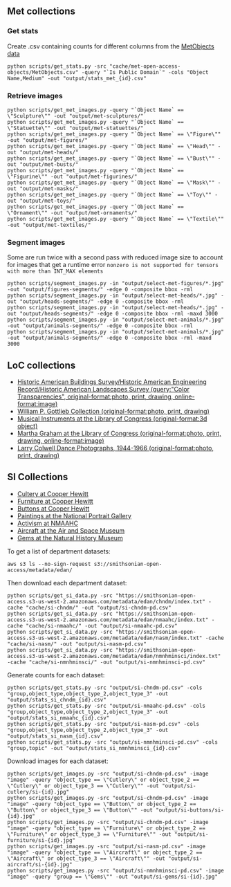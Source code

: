 ## Met collections

### Get stats

Create .csv containing counts for different columns from the [MetObjects data](https://github.com/metmuseum/openaccess/raw/master/MetObjects.csv)

```
python scripts/get_stats.py -src "cache/met-open-access-objects/MetObjects.csv" -query "`Is Public Domain`" -cols "Object Name,Medium" -out "output/stats_met_{id}.csv"
```

### Retrieve images

```
python scripts/get_met_images.py -query "`Object Name` == \"Sculpture\"" -out "output/met-sculptures/"
python scripts/get_met_images.py -query "`Object Name` == \"Statuette\"" -out "output/met-statuettes/"
python scripts/get_met_images.py -query "`Object Name` == \"Figure\"" -out "output/met-figures/"
python scripts/get_met_images.py -query "`Object Name` == \"Head\"" -out "output/met-heads/"
python scripts/get_met_images.py -query "`Object Name` == \"Bust\"" -out "output/met-busts/"
python scripts/get_met_images.py -query "`Object Name` == \"Figurine\"" -out "output/met-figurines/"
python scripts/get_met_images.py -query "`Object Name` == \"Mask\"" -out "output/met-masks/"
python scripts/get_met_images.py -query "`Object Name` == \"Toy\"" -out "output/met-toys/"
python scripts/get_met_images.py -query "`Object Name` == \"Ornament\"" -out "output/met-ornaments/"
python scripts/get_met_images.py -query "`Object Name` == \"Textile\"" -out "output/met-textiles/"
```

### Segment images

Some are run twice with a second pass with reduced image size to account for images that get a runtime error `nonzero is not supported for tensors with more than INT_MAX elements`

```
python scripts/segment_images.py -in "output/select-met-figures/*.jpg" -out "output/figures-segments/" -edge 0 -composite bbox -rml
python scripts/segment_images.py -in "output/select-met-heads/*.jpg" -out "output/heads-segments/" -edge 0 -composite bbox -rml
python scripts/segment_images.py -in "output/select-met-heads/*.jpg" -out "output/heads-segments/" -edge 0 -composite bbox -rml -maxd 3000
python scripts/segment_images.py -in "output/select-met-animals/*.jpg" -out "output/animals-segments/" -edge 0 -composite bbox -rml
python scripts/segment_images.py -in "output/select-met-animals/*.jpg" -out "output/animals-segments/" -edge 0 -composite bbox -rml -maxd 3000
```

## LoC collections

- [Historic American Buildings Survey/Historic American Engineering Record/Historic American Landscapes Survey (query:"Color Transparencies", original-format:photo, print, drawing, online-format:image)](https://www.loc.gov/collections/historic-american-buildings-landscapes-and-engineering-records/?c=150&fa=original-format:photo,+print,+drawing&q=Color+Transparencies&sp=3&st=list)
- [William P. Gottlieb Collection (original-format:photo, print, drawing)](https://www.loc.gov/collections/jazz-photography-of-william-p-gottlieb/?fa=original-format:photo,+print,+drawing)
- [Musical Instruments at the Library of Congress (original-format:3d object)](https://www.loc.gov/collections/musical-instruments-at-the-library-of-congress/?fa=original-format:3d+object)
- [Martha Graham at the Library of Congress (original-format:photo, print, drawing, online-format:image)](https://www.loc.gov/collections/martha-graham/?fa=original-format:photo,+print,+drawing%7Conline-format:image)
- [Larry Colwell Dance Photographs, 1944-1966 (original-format:photo, print, drawing)](https://www.loc.gov/collections/larry-colwell-dance-photographs-1944-to-1966/?fa=original-format:photo,+print,+drawing)

## SI Collections 

- [Cultery at Cooper Hewitt](https://www.si.edu/search/collection-images?edan_q=&edan_fq%5B0%5D=unit_code%3ACHNDM%20OR%20unit_code%3ACHNDM_BL%20OR%20unit_code%3ACHNDM_YT&edan_fq%5B1%5D=set_name%3A%22Product%20Design%20and%20Decorative%20Arts%20Department%22&edan_fq%5B2%5D=object_type%3A%22Cutlery%22&edan_fq%5B3%5D=media_usage%3A%22CC0%22)
- [Furniture at Cooper Hewitt](https://www.si.edu/search/collection-images?edan_q=&edan_fq%5B0%5D=unit_code%3ACHNDM%20OR%20unit_code%3ACHNDM_BL%20OR%20unit_code%3ACHNDM_YT&edan_fq%5B1%5D=set_name%3A%22Product%20Design%20and%20Decorative%20Arts%20Department%22&edan_fq%5B2%5D=object_type%3A%22Furniture%22&edan_fq%5B3%5D=media_usage%3A%22CC0%22)
- [Buttons at Cooper Hewitt](https://www.si.edu/search/collection-images?edan_q=&edan_fq%5B0%5D=unit_code%3ACHNDM%20OR%20unit_code%3ACHNDM_BL%20OR%20unit_code%3ACHNDM_YT&edan_fq%5B1%5D=object_type%3A%22Button%22&edan_fq%5B2%5D=set_name%3A%22Product%20Design%20and%20Decorative%20Arts%20Department%22&edan_fq%5B3%5D=media_usage%3A%22CC0%22)
- [Paintings at the National Portrait Gallery](https://www.si.edu/search/collection-images?edan_q=&edan_fq%5B0%5D=unit_code%3ANPG%20OR%20unit_code%3ANPG_BL%20OR%20unit_code%3ANPG_PC%20OR%20unit_code%3ANPG_YT&edan_fq%5B1%5D=object_type%3A%22Paintings%22&edan_fq%5B2%5D=media_usage%3A%22CC0%22)
- [Activism at NMAAHC](https://www.si.edu/search/collection-images?edan_q=&edan_fq%5B0%5D=unit_code%3ANMAAHC%20OR%20unit_code%3ANMAAHC_YT&edan_fq%5B1%5D=topic%3A%22Activism%22&edan_fq%5B2%5D=media_usage%3A%22CC0%22)
- [Aircraft at the Air and Space Museum](https://www.si.edu/search/collection-images?edan_q=&edan_fq%5B0%5D=unit_code%3ANASM%20OR%20unit_code%3ANASMAC%20OR%20unit_code%3ANASM_BL%20OR%20unit_code%3ANASM_YT&edan_fq%5B1%5D=object_type%3A%22Aircraft%22&edan_fq%5B2%5D=media_usage%3A%22CC0%22)
- [Gems at the Natural History Museum](https://www.si.edu/search/collection-images?edan_q=&edan_fq[]=unit_code:NAA+OR+unit_code%3ANMNH+OR+unit_code%3ANMNHANTHRO+OR+unit_code%3ANMNHBIRDS+OR+unit_code%3ANMNHBOTANY+OR+unit_code%3ANMNHENTO+OR+unit_code%3ANMNHFISHES+OR+unit_code%3ANMNHHERPS+OR+unit_code%3ANMNHINV+OR+unit_code%3ANMNHMAMMALS+OR+unit_code%3ANMNHMINSCI+OR+unit_code%3ANMNHPALEO+OR+unit_code%3ANMNH_BL+OR+unit_code%3ANMNH_PC+OR+unit_code%3ANMNH_YT+OR+unit_code%3ACEPH+OR+unit_code%3AHSFA+OR+unit_code%3AHSFA_YT+OR+unit_code%3AMMAM+OR+unit_code%3ANMNHEDUCATION&edan_fq[]=set_name:%22Gems%22&edan_fq[]=media_usage:%22CC0%22)

To get a list of department datasets:

```
aws s3 ls --no-sign-request s3://smithsonian-open-access/metadata/edan/
```

Then download each department dataset:

```
python scripts/get_si_data.py -src "https://smithsonian-open-access.s3-us-west-2.amazonaws.com/metadata/edan/chndm/index.txt" -cache "cache/si-chndm/" -out "output/si-chndm-pd.csv"
python scripts/get_si_data.py -src "https://smithsonian-open-access.s3-us-west-2.amazonaws.com/metadata/edan/nmaahc/index.txt" -cache "cache/si-nmaahc/" -out "output/si-nmaahc-pd.csv"
python scripts/get_si_data.py -src "https://smithsonian-open-access.s3-us-west-2.amazonaws.com/metadata/edan/nasm/index.txt" -cache "cache/si-nasm/" -out "output/si-nasm-pd.csv"
python scripts/get_si_data.py -src "https://smithsonian-open-access.s3-us-west-2.amazonaws.com/metadata/edan/nmnhminsci/index.txt" -cache "cache/si-nmnhminsci/" -out "output/si-nmnhminsci-pd.csv"
```

Generate counts for each dataset:

```
python scripts/get_stats.py -src "output/si-chndm-pd.csv" -cols "group,object_type,object_type_2,object_type_3" -out "output/stats_si_chndm_{id}.csv"
python scripts/get_stats.py -src "output/si-nmaahc-pd.csv" -cols "group,object_type,object_type_2,object_type_3" -out "output/stats_si_nmaahc_{id}.csv"
python scripts/get_stats.py -src "output/si-nasm-pd.csv" -cols "group,object_type,object_type_2,object_type_3" -out "output/stats_si_nasm_{id}.csv"
python scripts/get_stats.py -src "output/si-nmnhminsci-pd.csv" -cols "group,topic" -out "output/stats_si_nmnhminsci_{id}.csv"
```

Download images for each dataset:

```
python scripts/get_images.py -src "output/si-chndm-pd.csv" -image "image" -query "object_type == \"Cutlery\" or object_type_2 == \"Cutlery\" or object_type_3 == \"Cutlery\"" -out "output/si-cutlery/si-{id}.jpg"
python scripts/get_images.py -src "output/si-chndm-pd.csv" -image "image" -query "object_type == \"Button\" or object_type_2 == \"Button\" or object_type_3 == \"Button\"" -out "output/si-buttons/si-{id}.jpg"
python scripts/get_images.py -src "output/si-chndm-pd.csv" -image "image" -query "object_type == \"Furniture\" or object_type_2 == \"Furniture\" or object_type_3 == \"Furniture\"" -out "output/si-furniture/si-{id}.jpg"
python scripts/get_images.py -src "output/si-nasm-pd.csv" -image "image" -query "object_type == \"Aircraft\" or object_type_2 == \"Aircraft\" or object_type_3 == \"Aircraft\"" -out "output/si-aircraft/si-{id}.jpg"
python scripts/get_images.py -src "output/si-nmnhminsci-pd.csv" -image "image" -query "group == \"Gems\"" -out "output/si-gems/si-{id}.jpg"
```
